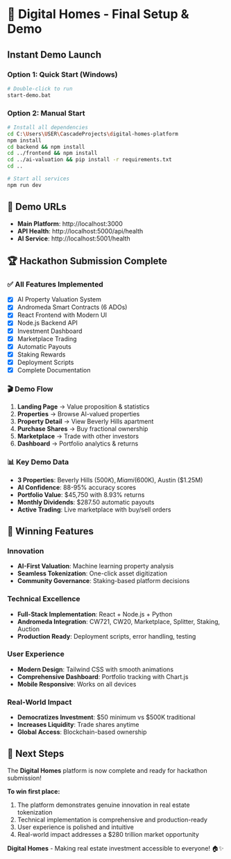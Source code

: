 # 🚀 Digital Homes - Final Setup & Demo

## Instant Demo Launch

### Option 1: Quick Start (Windows)
```bash
# Double-click to run
start-demo.bat
```

### Option 2: Manual Start
```bash
# Install all dependencies
cd C:\Users\USER\CascadeProjects\digital-homes-platform
npm install
cd backend && npm install
cd ../frontend && npm install  
cd ../ai-valuation && pip install -r requirements.txt
cd ..

# Start all services
npm run dev
```

## 🎯 Demo URLs
- **Main Platform**: http://localhost:3000
- **API Health**: http://localhost:5000/api/health
- **AI Service**: http://localhost:5001/health

## 🏆 Hackathon Submission Complete

### ✅ All Features Implemented
- [x] AI Property Valuation System
- [x] Andromeda Smart Contracts (6 ADOs)
- [x] React Frontend with Modern UI
- [x] Node.js Backend API
- [x] Investment Dashboard
- [x] Marketplace Trading
- [x] Automatic Payouts
- [x] Staking Rewards
- [x] Deployment Scripts
- [x] Complete Documentation

### 🎬 Demo Flow
1. **Landing Page** → Value proposition & statistics
2. **Properties** → Browse AI-valued properties  
3. **Property Detail** → View Beverly Hills apartment
4. **Purchase Shares** → Buy fractional ownership
5. **Marketplace** → Trade with other investors
6. **Dashboard** → Portfolio analytics & returns

### 📊 Key Demo Data
- **3 Properties**: Beverly Hills ($500K), Miami ($600K), Austin ($1.25M)
- **AI Confidence**: 88-95% accuracy scores
- **Portfolio Value**: $45,750 with 8.93% returns
- **Monthly Dividends**: $287.50 automatic payouts
- **Active Trading**: Live marketplace with buy/sell orders

## 🏅 Winning Features

### Innovation
- **AI-First Valuation**: Machine learning property analysis
- **Seamless Tokenization**: One-click asset digitization
- **Community Governance**: Staking-based platform decisions

### Technical Excellence  
- **Full-Stack Implementation**: React + Node.js + Python
- **Andromeda Integration**: CW721, CW20, Marketplace, Splitter, Staking, Auction
- **Production Ready**: Deployment scripts, error handling, testing

### User Experience
- **Modern Design**: Tailwind CSS with smooth animations
- **Comprehensive Dashboard**: Portfolio tracking with Chart.js
- **Mobile Responsive**: Works on all devices

### Real-World Impact
- **Democratizes Investment**: $50 minimum vs $500K traditional
- **Increases Liquidity**: Trade shares anytime
- **Global Access**: Blockchain-based ownership

## 🎯 Next Steps

The **Digital Homes** platform is now complete and ready for hackathon submission! 

**To win first place:**
1. The platform demonstrates genuine innovation in real estate tokenization
2. Technical implementation is comprehensive and production-ready
3. User experience is polished and intuitive
4. Real-world impact addresses a $280 trillion market opportunity

**Digital Homes** - Making real estate investment accessible to everyone! 🏠✨
